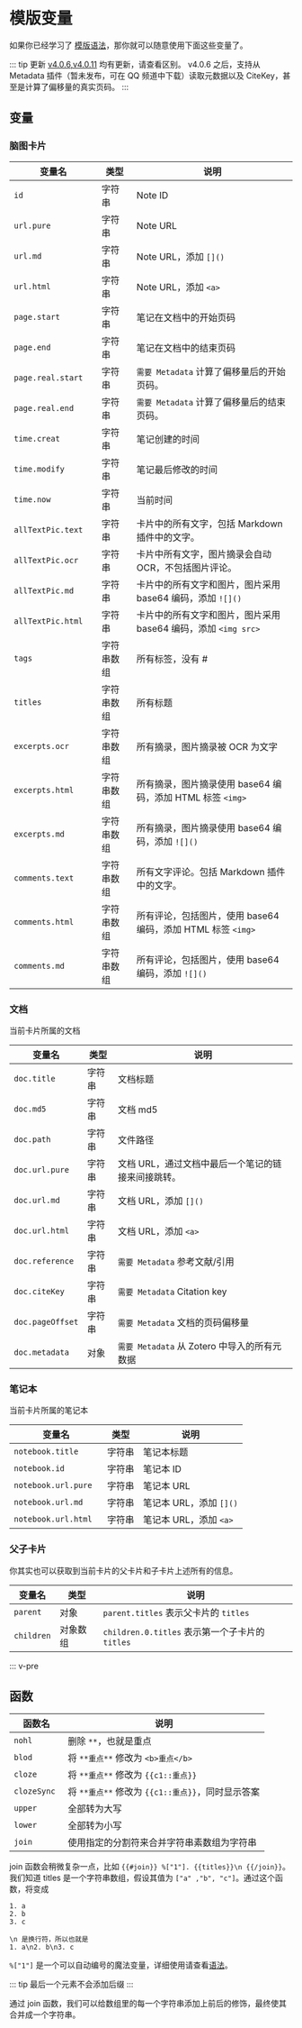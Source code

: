 # 模版变量

如果你已经学习了 [模版语法](mustache)，那你就可以随意使用下面这些变量了。

::: tip 更新
[v4.0.6,v4.0.11](/update.md) 均有更新，请查看区别。
v4.0.6 之后，支持从 Metadata 插件（暂未发布，可在 QQ 频道中下载）读取元数据以及 CiteKey，甚至是计算了偏移量的真实页码。
:::

## 变量

### 脑图卡片

| 变量名 <div style="width:140px"/> | 类型       | 说明                                                         |
|-----------------------------------|----------|--------------------------------------------------------------|
| `id`                              | 字符串     | Note ID                                                      |
| `url.pure`                        | 字符串     | Note URL                                                     |
| `url.md`                          | 字符串     | Note URL，添加 `[]()`                                         |
| `url.html`                        | 字符串     | Note URL，添加 `<a>`                                          |
| `page.start`                      | 字符串     | 笔记在文档中的开始页码                                       |
| `page.end`                        | 字符串     | 笔记在文档中的结束页码                                       |
| `page.real.start`                 | 字符串     | `需要 Metadata` 计算了偏移量后的开始页码。                    |
| `page.real.end`                   | 字符串     | `需要 Metadata` 计算了偏移量后的结束页码。                    |
| `time.creat`                      | 字符串     | 笔记创建的时间                                               |
| `time.modify`                     | 字符串     | 笔记最后修改的时间                                           |
| `time.now`                        | 字符串     | 当前时间                                                     |
| `allTextPic.text`                 | 字符串     | 卡片中的所有文字，包括 Markdown 插件中的文字。                 |
| `allTextPic.ocr`                  | 字符串     | 卡片中所有文字，图片摘录会自动 OCR，不包括图片评论。            |
| `allTextPic.md`                   | 字符串     | 卡片中的所有文字和图片，图片采用 base64 编码，添加 `![]()`     |
| `allTextPic.html`                 | 字符串     | 卡片中的所有文字和图片，图片采用 base64 编码，添加 `<img src>` |
| `tags`                            | 字符串数组 | 所有标签，没有 #                                              |
| `titles`                          | 字符串数组 | 所有标题                                                     |
| `excerpts.ocr`                    | 字符串数组 | 所有摘录，图片摘录被 OCR 为文字                               |
| `excerpts.html`                   | 字符串数组 | 所有摘录，图片摘录使用 base64 编码，添加 HTML 标签 `<img>`     |
| `excerpts.md`                     | 字符串数组 | 所有摘录，图片摘录使用 base64 编码，添加 `![]()`               |
| `comments.text`                   | 字符串数组 | 所有文字评论。包括 Markdown 插件中的文字。                     |
| `comments.html`                   | 字符串数组 | 所有评论，包括图片，使用 base64 编码，添加 HTML 标签 `<img>`    |
| `comments.md`                     | 字符串数组 | 所有评论，包括图片，使用 base64 编码，添加 `![]()`              |

### 文档

当前卡片所属的文档

| 变量名 <div style="width:80px"/> | 类型   | 说明                                             |
|----------------------------------|------|------------------------------------------------|
| `doc.title`                      | 字符串 | 文档标题                                         |
| `doc.md5`                        | 字符串 | 文档 md5                                         |
| `doc.path`                       | 字符串 | 文件路径                                         |
| `doc.url.pure`                   | 字符串 | 文档 URL，通过文档中最后一个笔记的链接来间接跳转。 |
| `doc.url.md`                     | 字符串 | 文档 URL，添加 `[]()`                             |
| `doc.url.html`                   | 字符串 | 文档 URL，添加 `<a>`                              |
| `doc.reference`                  | 字符串 | `需要 Metadata` 参考文献/引用                    |
| `doc.citeKey`                    | 字符串 | `需要 Metadata` Citation key                     |
| `doc.pageOffset`                 | 字符串 | `需要 Metadata` 文档的页码偏移量                 |
| `doc.metadata`                   | 对象   | `需要 Metadata` 从 Zotero 中导入的所有元数据     |

### 笔记本

当前卡片所属的笔记本

| 变量名 <div style="width:150px"/> | 类型   | 说明                   |
|-----------------------------------|------|----------------------|
| `notebook.title`                  | 字符串 | 笔记本标题             |
| `notebook.id`                     | 字符串 | 笔记本 ID              |
| `notebook.url.pure`               | 字符串 | 笔记本 URL             |
| `notebook.url.md`                 | 字符串 | 笔记本 URL，添加 `[]()` |
| `notebook.url.html`               | 字符串 | 笔记本 URL，添加 `<a>`  |

### 父子卡片

你其实也可以获取到当前卡片的父卡片和子卡片上述所有的信息。

| 变量名     | 类型     | 说明                                            |
|------------|--------|-----------------------------------------------|
| `parent`   | 对象     | `parent.titles` 表示父卡片的 `titles`           |
| `children` | 对象数组 | `children.0.titles` 表示第一个子卡片的 `titles` |

::: v-pre

## 函数

| 函数名 <div style="width:80px"/> | 说明                                             |
|----------------------------------|------------------------------------------------|
| `nohl`                           | 删除 `**`，也就是重点                             |
| `blod`                           | 将 `**重点**` 修改为 `<b>重点</b>`               |
| `cloze`                          | 将 `**重点**` 修改为 `{{c1::重点}}`              |
| `clozeSync`                      | 将 `**重点**` 修改为 `{{c1::重点}}`，同时显示答案 |
| `upper`                          | 全部转为大写                                     |
| `lower`                          | 全部转为小写                                     |
| `join`                           | 使用指定的分割符来合并字符串素数组为字符串       |

join 函数会稍微复杂一点，比如 `{{#join}} %["1"]. {{titles}}\n {{/join}}`。我们知道 titles 是一个字符串数组，假设其值为 `["a" ,"b", "c"]`。通过这个函数，将变成

```
1. a
2. b
3. c

\n 是换行符，所以也就是
1. a\n2. b\n3. c
```

`%["1"]` 是一个可以自动编号的魔法变量，详细使用请查看[语法](serial.md#1-和-1)。

::: tip
最后一个元素不会添加后缀
:::

通过 join 函数，我们可以给数组里的每一个字符串添加上前后的修饰，最终使其合并成一个字符串。
